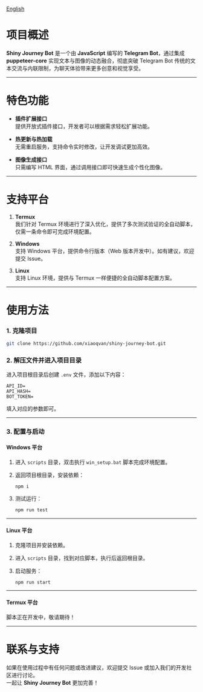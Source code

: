 [English](./README.md)

# 项目概述

**Shiny Journey Bot** 是一个由 **JavaScript** 编写的 **Telegram Bot**，通过集成 **puppeteer-core** 实现文本与图像的动态融合，彻底突破 Telegram Bot 传统的文本交流与内联限制，为聊天体验带来更多创意和视觉享受。

---

# 特色功能

- **插件扩展接口**  
  提供开放式插件接口，开发者可以根据需求轻松扩展功能。

- **热更新与热加载**  
  无需重启服务，支持命令实时修改，让开发调试更加高效。

- **图像生成接口**  
  只需编写 HTML 界面，通过调用接口即可快速生成个性化图像。

---

# 支持平台

1. **Termux**  
   我们针对 Termux 环境进行了深入优化，提供了多次测试验证的全自动脚本，仅需一条命令即可完成环境配置。

2. **Windows**  
   支持 Windows 平台，提供命令行版本（Web 版本开发中）。如有建议，欢迎提交 Issue。

3. **Linux**  
   支持 Linux 环境，提供与 Termux 一样便捷的全自动脚本配置方案。

---

# 使用方法

### 1. 克隆项目

```bash
git clone https://github.com/xiaoqvan/shiny-journey-bot.git
```

### 2. 解压文件并进入项目目录

进入项目根目录后创建 `.env` 文件，添加以下内容：

```dotenv
API_ID=
API_HASH=
BOT_TOKEN=
```

填入对应的参数即可。

---

### 3. 配置与启动

#### **Windows 平台**

1. 进入 `scripts` 目录，双击执行 `win_setup.bat` 脚本完成环境配置。
2. 返回项目根目录，安装依赖：

   ```bash
   npm i
   ```

3. 测试运行：

   ```bash
   npm run test
   ```

---

#### **Linux 平台**

1. 克隆项目并安装依赖。
2. 进入 `scripts` 目录，找到对应脚本，执行后返回根目录。
3. 启动服务：

   ```bash
   npm run start
   ```

---

#### **Termux 平台**

脚本正在开发中，敬请期待！

---

# 联系与支持

如果在使用过程中有任何问题或改进建议，欢迎提交 Issue 或加入我们的开发社区进行讨论。  
一起让 **Shiny Journey Bot** 更加完善！
